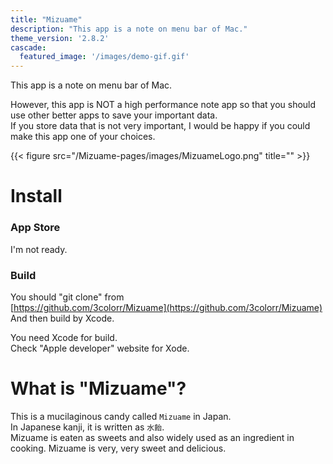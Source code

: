 ```yaml
---
title: "Mizuame"
description: "This app is a note on menu bar of Mac."
theme_version: '2.8.2'
cascade:
  featured_image: '/images/demo-gif.gif'
---
```

This app is a note on menu bar of Mac.  

However, this app is NOT a high performance note app so that you should use other better apps to save your important data.  
If you store data that is not very important, I would be happy if you could make this app one of your choices.

{{< figure src="/Mizuame-pages/images/MizuameLogo.png" title="" >}}

# Install
### App Store
I'm not ready.  

### Build
You should "git clone" from  
[https://github.com/3colorr/Mizuame](https://github.com/3colorr/Mizuame)  
And then build by Xcode.

You need Xcode for build.  
Check "Apple developer" website for Xode.  

# What is "Mizuame"?
This is a mucilaginous candy called `Mizuame` in Japan.  
In Japanese kanji, it is written as `水飴`.  
Mizuame is eaten as sweets and also widely used as an ingredient in cooking. Mizuame is very, very sweet and delicious.


